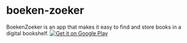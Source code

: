 # boeken-zoeker
BoekenZoeker is an app that makes it easy to find and store books in a digital bookshelf.
<a href='https://play.google.com/store/apps/details?id=com.rf.BoekenZoeker&pcampaignid=pcampaignidMKT-Other-global-all-co-prtnr-py-PartBadge-Mar2515-1'><img alt='Get it on Google Play' src='https://play.google.com/intl/en_us/badges/static/images/badges/en_badge_web_generic.png'/></a>
